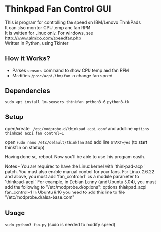 # Thinkpad Fan Control GUI

This is program for controlling fan speed on IBM/Lenovo ThinkPads  
It can also monitor CPU temp and fan RPM   
It is written for Linux only. For windows, see http://www.almico.com/speedfan.php   
Written in Python, using Tkinter   

## How it Works?
 - Parses `sensors` command to show CPU temp and fan RPM
 - Modifies `/proc/acpi/ibm/fan` to change fan speed

## Dependencies
`sudo apt install lm-sensors thinkfan python3.6 python3-tk`

## Setup
open/create ` /etc/modprobe.d/thinkpad_acpi.conf` and add line `options thinkpad_acpi fan_control=1`
 
open `sudo nano /etc/default/thinkfan` and add line `START=yes` (to start thinkfan on startup)

Having done so, reboot. Now you'll be able to use this program easily.

Notes - You are required to have the Linux kernel with 'thinkpad-acpi' patch. You must also enable manual control for your fans. For Linux 2.6.22 and above, you must add 'fan_control=1' as a module parameter to 'thinkpad-acpi'. For example, in Debian Lenny (and Ubuntu 8.04), you must add the following to "/etc/modprobe.d/options": options thinkpad_acpi fan_control=1 In Ubuntu 9.10 you need to add this line to file "/etc/modprobe.d/alsa-base.conf"


## Usage
`sudo python3 fan.py`
(sudo is needed to modify speed)

